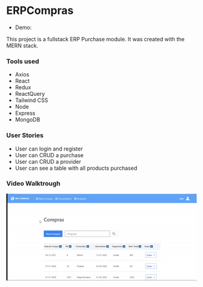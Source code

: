 # ERPCompras

- Demo: 

This project is a fullstack ERP Purchase module. It was created with the MERN stack.

### Tools used

- Axios 
- React
- Redux 
- ReactQuery
- Tailwind CSS
- Node 
- Express
- MongoDB

### User Stories

- User can login and register
- User can CRUD a purchase 
- User can CRUD a provider
- User can see a table with all products purchased

### Video Walktrough

![](https://github.com/brunohgrau/ERPCompras/blob/main/ERPCompras.gif?raw=true)
